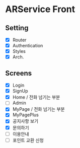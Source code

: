 # ARService Front

## Setting
- [x] Router
- [x] Authentication
- [x] Styles
- [x] Arch.

## Screens
- [x] Login
- [x] SignUp
- [x] Home / 전화 넘기는 부분
- [ ] Admin
- [x] MyPage / 전화 넘기는 부분
- [x] MyPagePlus
- [x] 공지사항 보기
- [x] 문의하기
- [ ] 이용안내
- [ ] 포인트 교환 신청